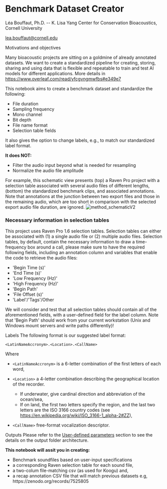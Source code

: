 # Benchmark Dataset Creator
Léa Bouffaut, Ph.D. -- K. Lisa Yang Center for Conservation Bioacoustics, Cornell University

lea.bouffaut@cornell.edu

Motivations and objectives

Many bioacoustic projects are sitting on a goldmine of already annotated datasets. We want to create a standardized pipeline for creating, storing, sharing and
using data that is flexible and repeatable  to train and test AI models for different applications. More details in https://www.overleaf.com/read/yfcgvngmwfbs#e349e7

This notebook aims to create a benchmark dataset and standardize the following:
* File duration
* Sampling frequency
* Mono channel
* Bit depth
* File name format
* Selection table fields

It also gives the option to change labels, e.g., to match our standardized label format.


<b>It does NOT:</b>
* Filter the audio input beyond what is needed for resampling
* Normalize the audio file amplitude


For example, this schematic view presents (top) a Raven Pro project with a selection table associated with several audio files of different lengths, (bottom) the standardized benchmark clips, and associated annotations. Note that annotations at the junction between two export files and those in the remaining audio, which are too short in comparison with the selected export audio file duration, are ignored.
![‎method_schematicV2](https://github.com/leabouffaut/BenchmarkDatasetCreator/assets/18257956/2f267ee4-54ed-43ce-ab63-fe7932811104)

### Necessary information in selection tables
This project uses Raven Pro 1.6 selection tables. Selection tables can either be associated with (1) a single audio file or (2) multiple audio files.
Selection tables, by default, contain the necessary information to draw a time-frequency box around a call, please make sure to have the required following fields, including an annotation column and variables that enable the code to retrieve the audio files:
* 'Begin Time (s)'
* 'End Time (s)'
* 'Low Frequency (Hz)'
* 'High Frequency (Hz)'
* 'Begin Path'
* 'File Offset (s)'
* 'Label'/'Tags'/Other

We will consider and test that all selection tables should contain all of the aforementioned fields, with a user-defined field for the label column. Note that 'Begin Path' should work from your current workstation (Unix and Windows mount servers and write paths differently)!

Labels 
The following format is our suggested label format: 

`<LatinNameAccronym>.<Location>.<CallName>`

Where 
* `<LatinNameAccronym>` is a 6-letter combination of the first letters of each word,
* `<Location>` a 4-letter combination describing the geographical location of the recorder.
    - If underwater, give cardinal direction and abbreviation of the ocean/sea,
    - If on land, the first two letters specify the region, and the last two letters are the ISO 3166 country codes (see https://en.wikipedia.org/wiki/ISO_3166-1_alpha-2#ZZ),

* `<CallName>` free-format vocalization descriptor.


Outputs
Please refer to the [User-defined parameters](#User-defined-parameters) section to see the details on the output folder architecture. 

<div class="alert alert-block alert-info">
<b>This notebook will assit you in creating:</b> 
<ul>
  <li>Benchmark soundfiles based on user-input specifications</li>
  <li>a corresponding Raven selection table for each sound file, </li>
  <li>a two-colum file-matching csv (as used for Koogu) and,</li>
  <li>a recap annotation CSV file that will match previous datasets e.g, https://zenodo.org/records/7525805</li>
</ul>
</div>

